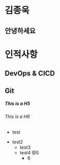 # 김종욱
## 안녕하세요
# 인적사항
## DevOps & CICD
## Git
##### This is a H5
###### This is a H6
- test
* test2
  + test3
  - test4
    @5
    * 6
